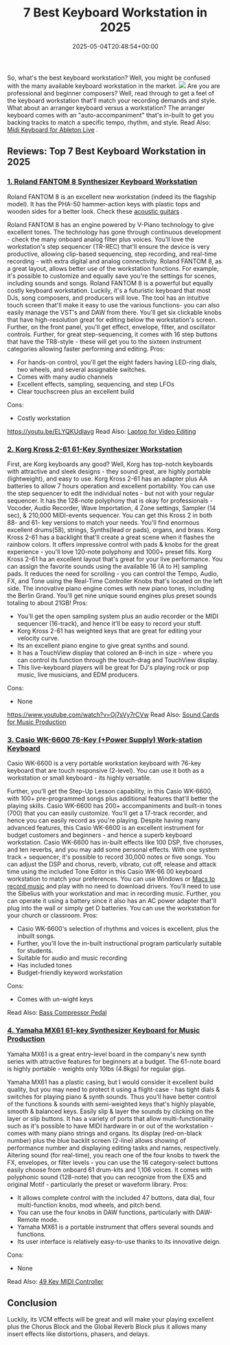 ﻿---
layout: post
title: 7 Best Keyboard Workstation in 2025
date: '2025-05-04T20:48:54+00:00'
categories:
- Keyboard
tags: []
slug: /best-keyboard-workstation/
lastmod: 2025-05-07T12:21:24+03:00
---

So, what's the best keyboard workstation? Well, you might be confused with the many available keyboard workstation in the market.
![](/assets/img/img/)
Are you are professional and beginner composers? Well, read through to get a feel of the keyboard workstation that'll match your recording demands and style.
What about an arranger keyboard versus a workstation? The arranger keyboard
comes with an "auto-accompaniment" that's in-built to get you backing tracks to match a specific tempo, rhythm, and style. Read Also:
[Midi Keyboard for Ableton Live](https://pestpolicy.com/best-midi-keyboard-for-ableton/)
.
## Reviews: Top 7 Best Keyboard Workstation in 2025
### [1. Roland FANTOM 8 Synthesizer Keyboard Workstation](https://www.amazon.com/dp/B00I131U5C/?tag=p-policy-20)
Roland FANTOM 8 is an excellent new workstation (indeed its the flagship model). It has the PHA-50 hammer-action keys with plastic tops and wooden sides for a better look. Check these
[acoustic guitars](https://pestpolicy.com/best-acoustic-guitar-under-300/)
.

Roland FANTOM 8 has an engine powered by V-Piano technology to give excellent tones. The technology has gone through continuous development - check the many onboard analog filter plus voices.
You'll love the workstation's step sequencer (TR-REC) that'll ensure the device is very productive, allowing clip-based sequencing, step recording, and real-time recording - with extra digital and analog connectivity.
Roland FANTOM 8, as a great layout, allows better use of the workstation functions. For example, it's possible to customize and equally save you're the settings for scenes, including sounds and songs.
Roland FANTOM 8 is a powerful but equally costly keyboard workstation. Luckily, it's a futuristic keyboard that most DJs, song composers, and producers will love.
The tool has an intuitive touch screen that'll make it easy to use the various functions- you can also easily manage the VST's and DAW from there.
You'll get six clickable knobs that have high-resolution great for editing below the workstation's screen. Further, on the front panel, you'll get effect, envelope, filter, and oscillator controls.
Further, for great step-sequencing, it comes with 16 step buttons that have the TR8-style - these will get you to the sixteen instrument categories allowing faster performing and editing.
Pros:
- For hands-on control, you'll get the eight faders having LED-ring dials, two wheels, and several assignable switches.
- Comes with many audio channels
- Excellent effects, sampling, sequencing, and step LFOs
- Clear touchscreen plus an excellent build

Cons:
- Costly workstation

https://youtu.be/ELYQKUdIayg
Read Also:
[Laptop for Video Editing](https://pestpolicy.com/best-laptop-for-video-editing/)
### [2. Korg Kross 2-61 61-Key Synthesizer Workstation](https://www.amazon.com/dp/B075FB71QM/?tag=p-policy-20)
First, are Korg keyboards any good? Well, Korg has top-notch keyboards with attractive and sleek designs - they sound great, are highly portable (lightweight), and easy to use.
Korg Kross 2-61 has an adapter plus AA batteries to allow 7 hours operation and excellent portability. You can use the step sequencer to edit the individual notes - but not with your regular sequencer.
It has the 128-note polyphony that is okay for professionals - Vocoder, Audio Recorder, Wave Importation, 4 Zone settings, Sampler (14 sec), & 210,000 MIDI-events sequencer.
You can get this Kross 2 in both 88- and 61- key versions to match your needs. You'll find enormous excellent drums(58), strings, Synths(lead or pads), organs, and brass.
Korg Kross 2-61 has a backlight that'll create a great scene when it flashes the rainbow colors. It offers impressive control with pads & knobs for the great experience - you'll love 120-note polyphony and 1000+ preset fills.
Korg Kross 2-61 ha an excellent layout that's great for your live performance. You can assign the favorite sounds using the available 16 (A to H) sampling pads.
It reduces the need for scrolling - you can control the Tempo, Audio, FX, and Tone using the Real-Time Controller Knobs that's located on the left side.
The innovative piano engine comes with new piano tones, including the Berlin Grand. You'll get nine unique sound engines plus preset sounds totaling to about 21GB!
Pros:
- You'll get the open sampling system plus an audio recorder or the MIDI sequencer (16-track), and hence it'll be easy to record your stuff.
- Korg Kross 2-61 has weighted keys that are great for editing your velocity curve.
- Its an excellent piano engine to give great synths and sound.
- It has a TouchView display that colored an 8-inch in size - where you can control its function through the touch-drag and TouchView display.
- This live-keyboard players will be great for DJ's playing rock or pop music, live musicians, and EDM producers.

Cons:
- None

https://www.youtube.com/watch?v=Oj7sVy7rCVw
Read Also:
[Sound Cards for Music Production](https://pestpolicy.com/best-sound-cards-for-music-production/)
### [3. Casio WK-6600 76-Key (+Power Supply) Work-station Keyboard](https://www.amazon.com/dp/B00I131U5C/?tag=p-policy-20)
Casio WK-6600 is a very portable workstation keyboard with 76-key keyboard that are touch responsive (2-level). You can use it both as a workstation or small keyboard - its highly versatile.

Further, you'll get the Step-Up Lesson capability, in this Casio WK-6600, with 100+ pre-programmed songs plus additional features that'll better the playing skills.
Casio WK-6600 has 200+ accompaniments and built-in tones (700) that you can easily customize. You'll get a 17-track recorder, and hence you can easily record as you're playing.
Despite having many advanced features, this Casio WK-6600 is an excellent instrument for budget customers and beginners - and hence a superb keyboard workstation.
Casio WK-6600 has in-built effects like
100 DSP, five choruses, and ten reverbs, and you may add some personal effects. With one system track + sequencer, it's possible to record 30,000 notes or five songs.
You can adjust the
DSP and chorus, reverb, vibrato, cut off, release and attack time
using the included Tone Editor in this Casio WK-66
00 keyboard workstation to match your preferences.
You can use
Windows or
[Macs to record music](https://pestpolicy.com/best-mac-for-music-production/)
and play with no need to download drivers. You'll need to use the Sibelius with your workstation and mac in recording music.
Further, you can operate it using a battery since it also has an
AC power adapter that'll plug into the wall or simply get D
batteries. You can use the workstation for your church or classroom.
Pros:
- Casio WK-6600's selection of rhythms and voices is excellent, plus the inbuilt songs.
- Further, you'll love the in-built instructional program particularly suitable for students.
- Suitable for audio and music recording
- Has included tones
- Budget-friendly keyword workstation

Cons:
- Comes with un-wight keys

Read Also:
[Bass Compressor Pedal](https://pestpolicy.com/best-bass-compressor-pedal/)
### [4. Yamaha MX61 61-key Synthesizer Keyboard for Music Production](https://www.amazon.com/dp/B01J8GQHDU/?tag=p-policy-20)
Yamaha MX61 is a great entry-level board in the company's new synth series with attractive features for beginners at a budget. The 61-note board is highly portable - weights only 10lbs (4.8kgs) for regular gigs.

Yamaha MX61 has a plastic casing, but I would consider it excellent build quality, but you may need to protect it using a flight-case - has tight dials & switches for playing piano & synth sounds.
Thus you'll have better control of the functions & sounds with semi-weighted keys that's highly playable, smooth & balanced keys. Easily slip & layer the sounds by clicking on the layer or slip buttons.
It has a variety of ports that allow multi-functionality such as it's possible to have MIDI hardware in or out of the workstation - comes with many piano strings and organs.
Its display (red-on-black number) plus the blue backlit screen (2-line) allows showing of performance number and displaying editing tasks and names, respectively.
Altering sound (for real-time), you reach one of the four knobs to twerk the FX, envelopes, or filter levels - you can use the 16 category-select buttons easily choose from onboard 61 drum-kits and 1,106 voices.
It comes with polyphonic sound (128-note) that you can recognize from the EX5 and original Motif - particularly the preset or waveform library.
Pros:
- It allows complete control with the included 47 buttons, data dial, four multi-function knobs, mod wheels, and pitch bend.
- You can use the four knobs in DAW functions, particularly with DAW-Remote mode.
- Yamaha MX61 is a portable instrument that offers several sounds and functions.
- Its user interface is relatively easy-to-use thanks to its innovative deign.

Cons:
- None

Read Also:
[49 Key MIDI Controller](https://pestpolicy.com/best-49-key-midi-controller/)
## Conclusion
Luckily, its VCM effects will be great and will make your playing excellent plus the Chorus Block and the Global Reverb Block plus it allows many insert effects like distortions, phasers, and delays.